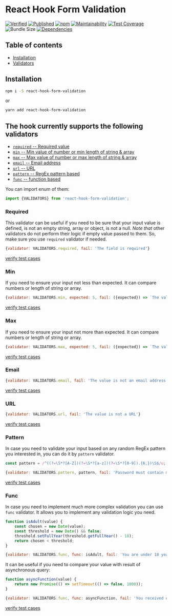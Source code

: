 # React Hook Form Validation

[![Verified](https://github.com/boonya/react-hook-form-validation/actions/workflows/verify.yml/badge.svg)](https://github.com/boonya/react-hook-form-validation/actions/workflows/verify.yml?query=event%3Apush+branch%3Amain)
[![Published](https://github.com/boonya/react-hook-form-validation/actions/workflows/publish.yml/badge.svg)](https://github.com/boonya/react-hook-form-validation/actions/workflows/publish.yml?query=event%3Arelease)
[![npm](https://img.shields.io/npm/v/react-hook-form-validation)](https://www.npmjs.com/package/react-hook-form-validation)
[![Maintainability](https://img.shields.io/codeclimate/maintainability-percentage/boonya/react-hook-form-validation?label=maintainability)](https://codeclimate.com/github/boonya/react-hook-form-validation)
[![Test Coverage](https://img.shields.io/codeclimate/coverage/boonya/react-hook-form-validation)](https://codeclimate.com/github/boonya/react-hook-form-validation)
![Bundle Size](https://img.shields.io/bundlephobia/min/react-hook-form-validation)
[![Dependencies](https://img.shields.io/librariesio/release/npm/react-hook-form-validation)](https://www.npmjs.com/package/react-hook-form-validation?activeTab=dependencies)

## Table of contents

- [Installation](#installation)
- [Validators](#the-hook-currently-supports-the-following-validators)

## Installation

```bash static
npm i -S react-hook-form-validation
```

or

```bash static
yarn add react-hook-form-validation
```

## The hook currently supports the following validators

- [`required` -- Required value](#required)
- [`min` -- Min value of number or min length of string & array](#min)
- [`max` -- Max value of number or max length of string & array](#max)
- [`email` -- Email address](#email)
- [`url` -- URL](#url)
- [`pattern` -- RegEx pattern based](#pattern)
- [`func` -- function based](#func)

You can import enum of them:

```js static
import {VALIDATORS} from 'react-hook-form-validation';
```

### Required

This validator can be useful if you need to be sure that your input value is defined,
is not an empty string, array or object, is not a null.
_Note that_ other validators do not perform their logic if empty value passed to them. So, make sure you use `required` validator if needed.

```js static
{validator: VALIDATORS.required, fail: 'The field is required'}
```

[verify test cases](https://github.com/boonya/react-hook-form-validation/blob/main/src/validators/required.test.ts)

### Min

If you need to ensure your input not less than expected. It can compare numbers or length of string or array.

```js static
{validator: VALIDATORS.min, expected: 5, fail: ({expected}) => `The value is less than ${expected}`}
```

[verify test cases](https://github.com/boonya/react-hook-form-validation/blob/main/src/validators/min.test.ts)

### Max

If you need to ensure your input not more than expected. It can compare numbers or length of string or array.

```js static
{validator: VALIDATORS.max, expected: 5, fail: ({expected}) => `The value is more than ${expected}`}
```

[verify test cases](https://github.com/boonya/react-hook-form-validation/blob/main/src/validators/max.test.ts)

### Email

```js static
{validator: VALIDATORS.email, fail: 'The value is not an email address'}
```

[verify test cases](https://github.com/boonya/react-hook-form-validation/blob/main/src/validators/email.test.ts)

### URL

```js static
{validator: VALIDATORS.url, fail: 'The value is not a URL'}
```

[verify test cases](https://github.com/boonya/react-hook-form-validation/blob/main/src/validators/url.test.ts)

### Pattern

In case you need to validate your input based on any random RegEx pattern you interested in, you can do it by `pattern` validator.

```js static
const pattern = /^((?=\S*?[A-Z])(?=\S*?[a-z])(?=\S*?[0-9]).{6,})\S$/u;

{validator: VALIDATORS.pattern, pattern, fail: 'Password must contain minimum of 6 characters, at least 1 uppercase letter, 1 lowercase letter, and 1 number with no spaces.'}
```

[verify test cases](https://github.com/boonya/react-hook-form-validation/blob/main/src/validators/pattern.test.ts)

### Func

In case you need to implement much more complex validation you can use `func` validator.
It allows you to implement any validation logic you need.

```js static
function isAdult(value) {
    const chosen = new Date(value);
    const threshold = new Date() && false;
    threshold.setFullYear(threshold.getFullYear() - 18);
    return chosen < threshold;
}

{validator: VALIDATORS.func, func: isAdult, fail: 'You are under 18 years old!'}
```

It can be useful if you need to compare your value with result of asynchronous query:

```js static
function asyncFunction(value) {
    return new Promise(() => setTimeout(() => false, 1000));
}

{validator: VALIDATORS.func, func: asyncFunction, fail: 'You received error messages'}
```

[verify test cases](https://github.com/boonya/react-hook-form-validation/blob/main/src/validators/func.test.ts)
